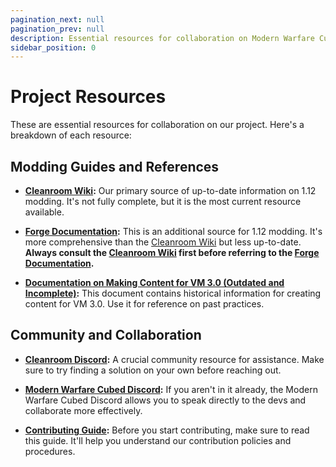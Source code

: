 ```yaml
---
pagination_next: null
pagination_prev: null
description: Essential resources for collaboration on Modern Warfare Cubed.
sidebar_position: 0
---
```


# Project Resources

These are essential resources for collaboration on our project. Here's a breakdown of each resource:

## Modding Guides and References

- **[Cleanroom Wiki]:** Our primary source of up-to-date information on 1.12 modding. It's not fully complete, but it is the most current resource available.

- **[Forge Documentation]:** This is an additional source for 1.12 modding. It's more comprehensive than the [Cleanroom Wiki] but less up-to-date. **Always consult the [Cleanroom Wiki] first before referring to the [Forge Documentation].**

- **[Documentation on Making Content for VM 3.0 (Outdated and Incomplete)]:** This document contains historical information for creating content for VM 3.0. Use it for reference on past practices.

[Cleanroom Wiki]: https://cleanroommc.com/wiki/
[Forge Documentation]: https://docs.minecraftforge.net/en/1.12.x/
[Documentation on Making Content for VM 3.0 (Outdated and Incomplete)]: https://docs.google.com/document/d/1z-Cmo5G1Eh8tHSid2nMXDQaBgLqsQktg-heSHn2EPBY/edit?usp=sharing

## Community and Collaboration

- **[Cleanroom Discord]:** A crucial community resource for assistance. Make sure to try finding a solution on your own before reaching out.

- **[Modern Warfare Cubed Discord]:** If you aren't in it already, the Modern Warfare Cubed Discord allows you to speak directly to the devs and collaborate more effectively.

- **[Contributing Guide]:** Before you start contributing, make sure to read this guide. It'll help you understand our contribution policies and procedures.

[Cleanroom Discord]: https://discord.gg/jXTBfm27Vf
[Modern Warfare Cubed Discord]: https://discord.gg/k5WPk93K7b
[Contributing Guide]: https://github.com/Cubed-Development/Modern-Warfare-Cubed/blob/main/CONTRIBUTING.md
